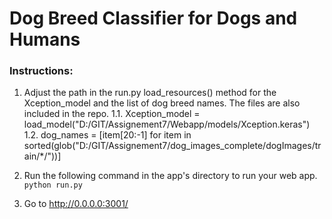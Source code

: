 # Dog Breed Classifier for Dogs and Humans

### Instructions:

1. Adjust the path in the run.py load_resources() method for the Xception_model and the list of dog breed names.
   The files are also included in the repo.
    1.1. Xception_model = load_model("D:/GIT/Assignement7/Webapp/models/Xception.keras")
    1.2. dog_names = [item[20:-1] for item in sorted(glob("D:/GIT/Assignement7/dog_images_complete/dogImages/train/*/"))]

3. Run the following command in the app's directory to run your web app.
    `python run.py`

4. Go to http://0.0.0.0:3001/
